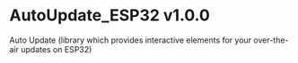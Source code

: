 # AutoUpdate_ESP32 v1.0.0
Auto Update (library which provides interactive elements for your over-the-air updates on ESP32)
